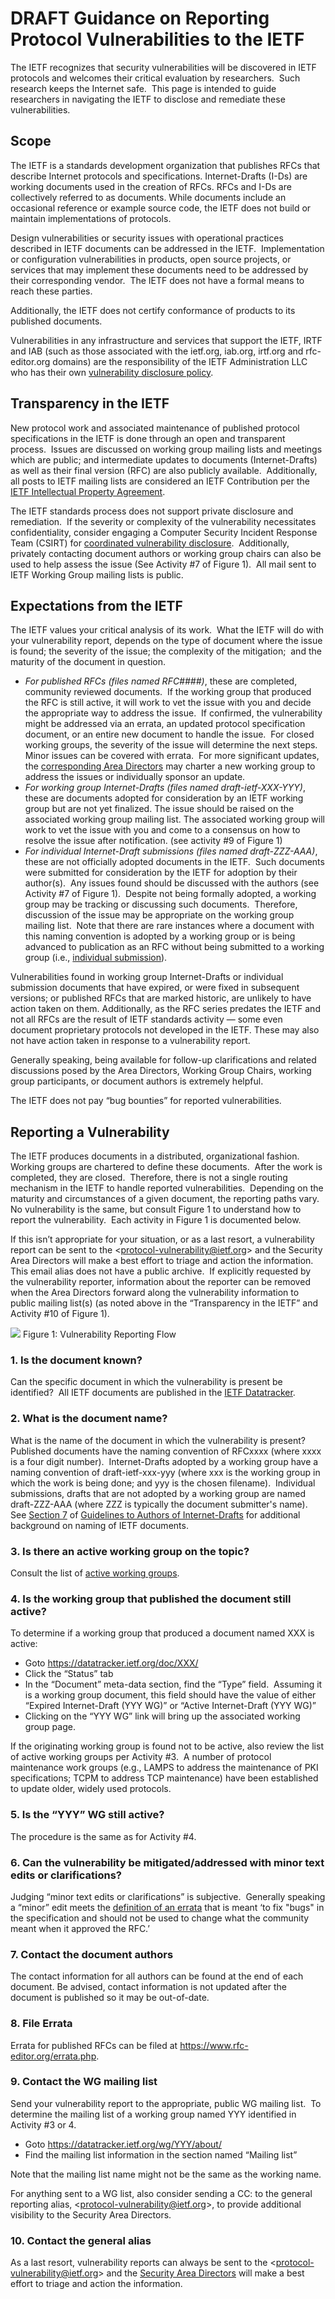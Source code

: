# DRAFT Guidance on Reporting Protocol Vulnerabilities to the IETF

The IETF recognizes that security vulnerabilities will be discovered in IETF protocols and welcomes their critical evaluation by researchers.  Such research keeps the Internet safe.  This page is intended to guide researchers in navigating the IETF to disclose and remediate these vulnerabilities.

## Scope
The IETF is a standards development organization that publishes RFCs that describe Internet protocols and specifications. Internet-Drafts (I-Ds) are working documents used in the creation of RFCs. RFCs and I-Ds are collectively referred to as documents. While documents include an occasional reference or example source code, the IETF does not build or maintain implementations of protocols.

Design vulnerabilities or security issues with operational practices described in IETF documents can be addressed in the IETF.  Implementation or configuration vulnerabilities in products, open source projects, or services that may implement these documents need to be addressed by their corresponding vendor.  The IETF does not have a formal means to reach these parties. 

Additionally, the IETF does not certify conformance of products to its published documents.

Vulnerabilities in any infrastructure and services that support the IETF, IRTF and IAB (such as those associated with the ietf.org, iab.org, irtf.org and rfc-editor.org domains) are the responsibility of the IETF Administration LLC who has their own [vulnerability disclosure policy](https://www.ietf.org/about/administration/policies-procedures/vulnerability-disclosure).

## Transparency in the IETF

New protocol work and associated maintenance of published protocol specifications in the IETF is done through an open and transparent process.  Issues are discussed on working group mailing lists and meetings which are public; and intermediate updates to documents (Internet-Drafts) as well as their final version (RFC) are also publicly available.  Additionally, all posts to IETF mailing lists are considered an IETF Contribution per the [IETF Intellectual Property Agreement](https://www.ietf.org/standards/ipr/).

The IETF standards process does not support private disclosure and remediation.  If the severity or complexity of the vulnerability necessitates confidentiality, consider engaging a Computer Security Incident Response Team (CSIRT) for [coordinated vulnerability disclosure](https://resources.sei.cmu.edu/asset_files/SpecialReport/2017_003_001_503340.pdf).  Additionally, privately contacting document authors or working group chairs can also be used to help assess the issue (See Activity #7 of Figure 1).  All mail sent to IETF Working Group mailing lists is public.

## Expectations from the IETF

The IETF values your critical analysis of its work.  What the IETF will do with your vulnerability report, depends on the type of document where the issue is found; the severity of the issue; the complexity of the mitigation;  and the maturity of the document in question.

* *For published RFCs (files named RFC####)*, these are completed, community reviewed documents.  If the working group that produced the RFC is still active, it will work to vet the issue with you and decide the appropriate way to address the issue.  If confirmed, the vulnerability might be addressed via an errata, an updated protocol specification document, or an entire new document to handle the issue.  For closed working groups, the severity of the issue will determine the next steps.  Minor issues can be covered with errata.  For more significant updates, the [corresponding Area Directors](https://www.ietf.org/about/groups/iesg/members/) may charter a new working group to address the issues or individually sponsor an update.
* *For working group Internet-Drafts (files named draft-ietf-XXX-YYY)*, these are documents adopted for consideration by an IETF working group but are not yet finalized. The issue should be raised on the associated working group mailing list. The associated working group will work to vet the issue with you and come to a consensus on how to resolve the issue after notification. (see activity #9 of Figure 1)
* *For individual Internet-Draft submissions (files named draft-ZZZ-AAA)*, these are not officially adopted documents in the IETF.  Such documents were submitted for consideration by the IETF for adoption by their author(s).  Any issues found should be discussed with the authors (see Activity #7 of Figure 1).  Despite not being formally adopted, a working group may be tracking or discussing such documents.  Therefore, discussion of the issue may be appropriate on the working group mailing list.  Note that there are rare instances where a document with this naming convention is adopted by a working group or is being advanced to publication as an RFC without being submitted to a working group (i.e., [individual submission](https://www.ietf.org/about/groups/iesg/statements/area-director-sponsoring-documents/)).  

Vulnerabilities found in working group Internet-Drafts or individual submission documents that have expired, or were fixed in subsequent versions; or published RFCs that are marked historic, are unlikely to have action taken on them. Additionally, as the RFC series predates the IETF and not all RFCs are the result of IETF standards activity — some even document proprietary protocols not developed in the IETF.  These may also not have action taken in response to a vulnerability report.

Generally speaking, being available for follow-up clarifications and related discussions posed by the Area Directors, Working Group Chairs, working group participants, or document authors is extremely helpful. 

The IETF does not pay “bug bounties” for reported vulnerabilities.

## Reporting a Vulnerability

The IETF produces documents in a distributed, organizational fashion.  Working groups are chartered to define these documents.  After the work is completed, they are closed.  Therefore, there is not a single routing mechanism in the IETF to handle reported vulnerabilities.  Depending on the maturity and circumstances of a given document, the reporting paths vary.  No vulnerability is the same, but consult Figure 1 to understand how to report the vulnerability.  Each activity in Figure 1 is documented below.

If this isn’t appropriate for your situation, or as a last resort, a vulnerability report can be sent to the <[protocol-vulnerability@ietf.org](mailto://protocol-vulnerability@ietf.org)> and the Security Area Directors will make a best effort to triage and action the information.  This email alias does not have a public archive.  If explicitly requested by the vulnerability reporter, information about the reporter can be removed when the Area Directors forward along the vulnerability information to public mailing list(s) (as noted above in the “Transparency in the IETF” and Activity #10 of Figure 1).

![](https://github.com/ietf/vul-reporting-guidance/blob/main/vul-reporting-guidance-figure.png?raw=true)
Figure 1: Vulnerability Reporting Flow
 
### 1. Is the document known?
Can the specific document in which the vulnerability is present be identified?  All IETF documents are published in the [IETF Datatracker](https://datatracker.ietf.org).

### 2. What is the document name?
What is the name of the document in which the vulnerability is present?  Published documents have the naming convention of RFCxxxx (where xxxx is a four digit number).  Internet-Drafts adopted by a working group have a naming convention of draft-ietf-xxx-yyy (where xxx is the working group in which the work is being done; and yyy is the chosen filename).  Individual submissions, drafts that are not adopted by a working group are named draft-ZZZ-AAA (where ZZZ is typically the document submitter's name).
See [Section 7](https://www.ietf.org/standards/ids/guidelines/#7) of [Guidelines to Authors of Internet-Drafts](https://www.ietf.org/standards/ids/guidelines/) for additional background on naming of IETF documents.

### 3. Is there an active working group on the topic?
Consult the list of [active working groups](https://datatracker.ietf.org/wg/). 

### 4. Is the working group that published the document still active?
To determine if a working group that produced a document named XXX is active:

* Goto https://datatracker.ietf.org/doc/XXX/
* Click the “Status” tab
* In the “Document” meta-data section, find the “Type” field.  Assuming it is a working group document, this field should have the value of either “Expired Internet-Draft (YYY WG)” or “Active Internet-Draft (YYY WG)”
* Clicking on the “YYY WG” link will bring up the associated working group page.

If the originating working group is found not to be active, also review the list of active working groups per Activity #3.  A number of protocol maintenance work groups (e.g., LAMPS to address the maintenance of PKI specifications; TCPM to address TCP maintenance) have been established to update older, widely used protocols.

### 5. Is the “YYY” WG still active?
The procedure is the same as for Activity #4.

### 6. Can the vulnerability be mitigated/addressed with minor text edits or clarifications?
Judging “minor text edits or clarifications” is subjective.  Generally speaking a “minor” edit meets the [definition of an errata](https://www.ietf.org/about/groups/iesg/statements/processing-rfc-errata/) that is meant ‘to fix "bugs" in the specification and should not be used to change what the community meant when it approved the RFC.’

### 7. Contact the document authors
The contact information for all authors can be found at the end of each document.  Be advised, contact information is not updated after the document is published so it may be out-of-date.

### 8. File Errata
Errata for published RFCs can be filed at https://www.rfc-editor.org/errata.php.

### 9. Contact the WG mailing list
Send your vulnerability report to the appropriate, public WG mailing list.  To determine the mailing list of a working group named YYY identified in Activity #3 or 4.

* Goto https://datatracker.ietf.org/wg/YYY/about/
* Find the mailing list information in the section named “Mailing list”

Note that the mailing list name might not be the same as the working name.

For anything sent to a WG list, also consider sending a CC: to the general reporting alias, <[protocol-vulnerability@ietf.org](mailto://protocol-vulnerability@ietf.org)>, to provide additional visibility to the Security Area Directors.

### 10. Contact the general alias

As a last resort, vulnerability reports can always be sent to the <[protocol-vulnerability@ietf.org](mailto://protocol-vulnerability@ietf.org)> and the [Security Area Directors](https://www.ietf.org/about/groups/iesg/members/) will make a best effort to triage and action the information.

